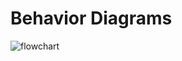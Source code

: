 # Behavior Diagrams

![flowchart](https://user-images.githubusercontent.com/94363214/142770012-52421217-c2f5-4486-8bdd-38ab54142edc.jpg)

